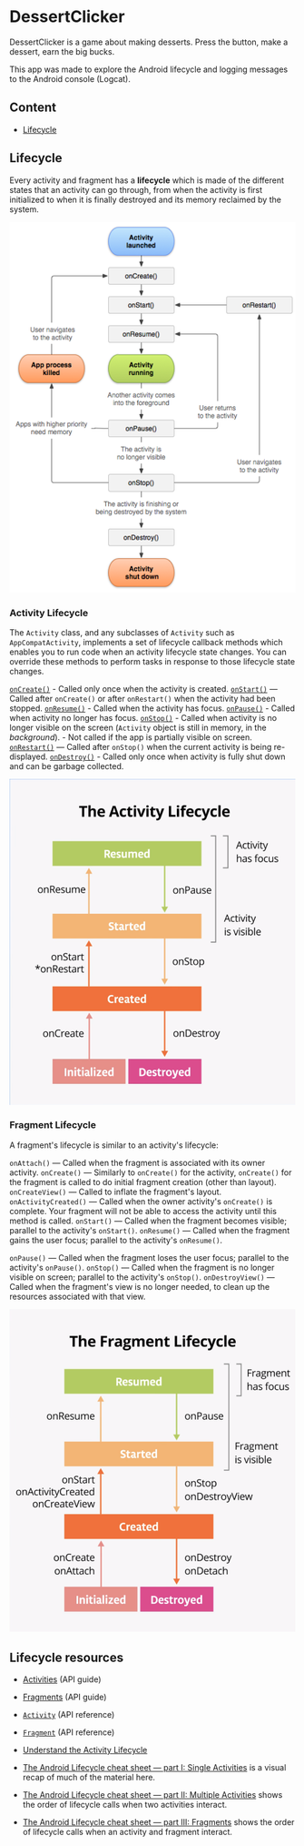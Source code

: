 # DessertClicker

DessertClicker is a game about making desserts. Press the button, make a dessert, earn the big bucks.

This app was made to explore the Android lifecycle and logging messages to the Android console (Logcat).

## Content
- [Lifecycle](#lifecycle)

## Lifecycle

Every activity and fragment has a **lifecycle** which is made of the different states that an activity can go through, from when the activity is first initialized to when it is finally destroyed and its memory reclaimed by the system.

![activity_lifecycle.png](activity_lifecycle.png)

### Activity Lifecycle

The `Activity` class, and any subclasses of `Activity` such as `AppCompatActivity`, implements a set of lifecycle callback methods which enables you to run code when an activity lifecycle state changes. You can override these methods to perform tasks in response to those lifecycle state changes.

[`onCreate()`](https://developer.android.com/reference/android/app/Activity.html#onCreate(android.os.Bundle)) - Called only once when the activity is created.
[`onStart()`](https://developer.android.com/reference/android/app/Activity.html#onStart()) — Called after `onCreate()` or after `onRestart()` when the activity had been stopped.
[`onResume()`](https://developer.android.com/reference/android/app/Activity.html#onResume()) - Called when the activity has focus.
[`onPause()`](https://developer.android.com/reference/android/app/Activity.html#onPause()) - Called when activity no longer has focus.
[`onStop()`](https://developer.android.com/reference/android/app/Activity.html#onStop()) - Called when activity is no longer visible on the screen (`Activity` object is still in memory, in the *background*).
    - Not called if the app is partially visible on screen.
[`onRestart()`](https://developer.android.com/reference/android/app/Activity.html#onRestart()) — Called after `onStop()` when the current activity is being re-displayed.
[`onDestroy()`](https://developer.android.com/reference/android/app/Activity.html#onDestroy()) - Called only once when activity is fully shut down and can be garbage collected.

![f6b25a71cec4e401.png](f6b25a71cec4e401.png)

### Fragment Lifecycle

A fragment's lifecycle is similar to an activity's lifecycle:

`onAttach()` — Called when the fragment is associated with its owner activity.
`onCreate()` — Similarly to `onCreate()` for the activity, `onCreate()` for the fragment is called to do initial fragment creation (other than layout).
`onCreateView()` — Called to inflate the fragment's layout.
`onActivityCreated()` — Called when the owner activity's `onCreate()` is complete. Your fragment will not be able to access the activity until this method is called.
`onStart()` — Called when the fragment becomes visible; parallel to the activity's `onStart()`.
`onResume()` — Called when the fragment gains the user focus; parallel to the activity's `onResume()`.

`onPause()` — Called when the fragment loses the user focus; parallel to the activity's `onPause()`.
`onStop()` — Called when the fragment is no longer visible on screen; parallel to the activity's `onStop()`.
`onDestroyView()` — Called when the fragment's view is no longer needed, to clean up the resources associated with that view.

![dfde69e6a42d54b3.png](dfde69e6a42d54b3.png)

## Lifecycle resources

- [Activities](http://developer.android.com/guide/components/activities.html) (API guide)
- [Fragments](https://developer.android.com/guide/components/fragments) (API guide)
- [`Activity`](http://developer.android.com/reference/kotlin/android/app/Activity.html) (API reference)
- [`Fragment`](https://developer.android.com/reference/kotlin/android/app/Fragment#Lifecycle) (API reference)
- [Understand the Activity Lifecycle](https://developer.android.com/guide/components/activities/activity-lifecycle)

- [The Android Lifecycle cheat sheet — part I: Single Activities](https://medium.com/google-developers/the-android-lifecycle-cheat-sheet-part-i-single-activities-e49fd3d202ab) is a visual recap of much of the material here.
- [The Android Lifecycle cheat sheet — part II: Multiple Activities](https://medium.com/@JoseAlcerreca/the-android-lifecycle-cheat-sheet-part-ii-multiple-activities-a411fd139f24) shows the order of lifecycle calls when two activities interact.
- [The Android Lifecycle cheat sheet — part III: Fragments](https://medium.com/@JoseAlcerreca/the-android-lifecycle-cheat-sheet-part-iii-fragments-afc87d4f37fd) shows the order of lifecycle calls when an activity and fragment interact.